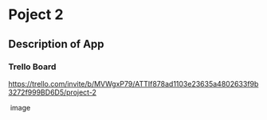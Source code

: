 # Poject 2 

## Description of App


### Trello Board
https://trello.com/invite/b/MVWgxP79/ATTIf878ad1103e23635a4802633f9b3272f999BD6D5/project-2

![]() image